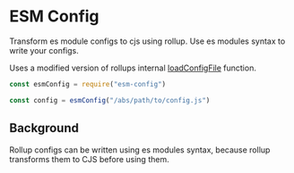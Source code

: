 # ESM Config

Transform es module configs to cjs using rollup.
Use es modules syntax to write your configs.

Uses a modified version of rollups internal [loadConfigFile](loadconfig) function.

```js
const esmConfig = require("esm-config")

const config = esmConfig("/abs/path/to/config.js")
```

## Background 
Rollup configs can be written using es modules syntax, because rollup transforms them to CJS before using them.

[loadconfig]: https://github.com/rollup/rollup/blob/def3ae2b4d2e5fde0f28d5ff1bf92ab9a2899e28/bin/src/run/loadConfigFile.ts

